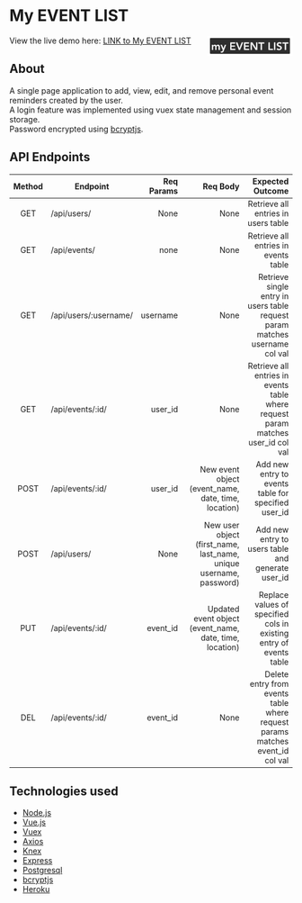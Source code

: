 # My EVENT LIST

<img src="src/assets/logo.png" alt="my EVENT LIST logo" style="width:30%; float:right">

View the live demo here: [LINK to My EVENT LIST](https://myevent-list.herokuapp.com/)

## About

A single page application to add, view, edit, and remove personal event reminders created by the user.  
A login feature was implemented using vuex state management and session storage.  
Password encrypted using [bcryptjs](https://www.npmjs.com/package/bcryptjs).

## API Endpoints

| Method | Endpoint              | Req Params |                                                           Req Body |                                                                 Expected Outcome |
| :----: | --------------------- | ---------: | -----------------------------------------------------------------: | -------------------------------------------------------------------------------: |
|  GET   | /api/users/           |       None |                                                               None |                                              Retrieve all entries in users table |
|  GET   | /api/events/          |       none |                                                               None |                                             Retrieve all entries in events table |
|  GET   | /api/users/:username/ |   username |                                                               None |      Retrieve single entry in users table request param matches username col val |
|  GET   | /api/events/:id/      |    user_id |                                                               None | Retrieve all entries in events table where request param matches user_id col val |
|  POST  | /api/events/:id/      |    user_id |                New event object (event_name, date, time, location) |                              Add new entry to events table for specified user_id |
|  POST  | /api/users/           |       None | New user object (first_name, last_name, unique username, password) |                                Add new entry to users table and generate user_id |
|  PUT   | /api/events/:id/      |   event_id |            Updated event object (event_name, date, time, location) |               Replace values of specified cols in existing entry of events table |
|  DEL   | /api/events/:id/      |   event_id |                                                               None |     Delete entry from events table where request params matches event_id col val |

## Technologies used

- [Node.js](https://nodejs.org/en/)
- [Vue.js](https://vuejs.org/)
- [Vuex](https://vuex.vuejs.org/)
- [Axios](https://www.npmjs.com/package/axios)
- [Knex](http://knexjs.org/)
- [Express](https://expressjs.com/)
- [Postgresql](https://www.postgresql.org/docs/)
- [bcryptjs](https://www.npmjs.com/package/bcryptjs)
- [Heroku](https://heroku.com/)
